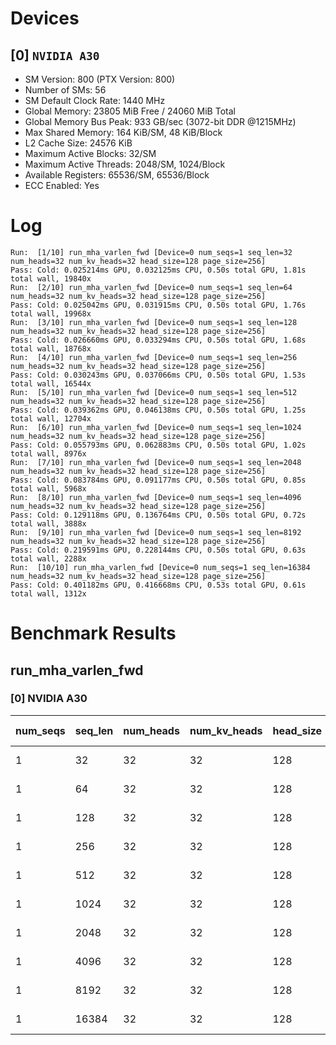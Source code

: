 # Devices

## [0] `NVIDIA A30`
* SM Version: 800 (PTX Version: 800)
* Number of SMs: 56
* SM Default Clock Rate: 1440 MHz
* Global Memory: 23805 MiB Free / 24060 MiB Total
* Global Memory Bus Peak: 933 GB/sec (3072-bit DDR @1215MHz)
* Max Shared Memory: 164 KiB/SM, 48 KiB/Block
* L2 Cache Size: 24576 KiB
* Maximum Active Blocks: 32/SM
* Maximum Active Threads: 2048/SM, 1024/Block
* Available Registers: 65536/SM, 65536/Block
* ECC Enabled: Yes

# Log

```
Run:  [1/10] run_mha_varlen_fwd [Device=0 num_seqs=1 seq_len=32 num_heads=32 num_kv_heads=32 head_size=128 page_size=256]
Pass: Cold: 0.025214ms GPU, 0.032125ms CPU, 0.50s total GPU, 1.81s total wall, 19840x 
Run:  [2/10] run_mha_varlen_fwd [Device=0 num_seqs=1 seq_len=64 num_heads=32 num_kv_heads=32 head_size=128 page_size=256]
Pass: Cold: 0.025042ms GPU, 0.031915ms CPU, 0.50s total GPU, 1.76s total wall, 19968x 
Run:  [3/10] run_mha_varlen_fwd [Device=0 num_seqs=1 seq_len=128 num_heads=32 num_kv_heads=32 head_size=128 page_size=256]
Pass: Cold: 0.026660ms GPU, 0.033294ms CPU, 0.50s total GPU, 1.68s total wall, 18768x 
Run:  [4/10] run_mha_varlen_fwd [Device=0 num_seqs=1 seq_len=256 num_heads=32 num_kv_heads=32 head_size=128 page_size=256]
Pass: Cold: 0.030243ms GPU, 0.037066ms CPU, 0.50s total GPU, 1.53s total wall, 16544x 
Run:  [5/10] run_mha_varlen_fwd [Device=0 num_seqs=1 seq_len=512 num_heads=32 num_kv_heads=32 head_size=128 page_size=256]
Pass: Cold: 0.039362ms GPU, 0.046138ms CPU, 0.50s total GPU, 1.25s total wall, 12704x 
Run:  [6/10] run_mha_varlen_fwd [Device=0 num_seqs=1 seq_len=1024 num_heads=32 num_kv_heads=32 head_size=128 page_size=256]
Pass: Cold: 0.055793ms GPU, 0.062883ms CPU, 0.50s total GPU, 1.02s total wall, 8976x 
Run:  [7/10] run_mha_varlen_fwd [Device=0 num_seqs=1 seq_len=2048 num_heads=32 num_kv_heads=32 head_size=128 page_size=256]
Pass: Cold: 0.083784ms GPU, 0.091177ms CPU, 0.50s total GPU, 0.85s total wall, 5968x 
Run:  [8/10] run_mha_varlen_fwd [Device=0 num_seqs=1 seq_len=4096 num_heads=32 num_kv_heads=32 head_size=128 page_size=256]
Pass: Cold: 0.129118ms GPU, 0.136764ms CPU, 0.50s total GPU, 0.72s total wall, 3888x 
Run:  [9/10] run_mha_varlen_fwd [Device=0 num_seqs=1 seq_len=8192 num_heads=32 num_kv_heads=32 head_size=128 page_size=256]
Pass: Cold: 0.219591ms GPU, 0.228144ms CPU, 0.50s total GPU, 0.63s total wall, 2288x 
Run:  [10/10] run_mha_varlen_fwd [Device=0 num_seqs=1 seq_len=16384 num_heads=32 num_kv_heads=32 head_size=128 page_size=256]
Pass: Cold: 0.401182ms GPU, 0.416668ms CPU, 0.53s total GPU, 0.61s total wall, 1312x 
```

# Benchmark Results

## run_mha_varlen_fwd

### [0] NVIDIA A30

| num_seqs | seq_len | num_heads | num_kv_heads | head_size | page_size | Memory Reads | Memory Writes | Memory Usage | Tokens | Samples |  CPU Time  |  Noise  |  GPU Time  |  Noise  | Elem/s  | GlobalMem BW | BWUtil |
|----------|---------|-----------|--------------|-----------|-----------|--------------|---------------|--------------|--------|---------|------------|---------|------------|---------|---------|--------------|--------|
|        1 |      32 |        32 |           32 |       128 |       256 |  520.000 KiB |     8.000 KiB |        16384 |     32 |  19840x |  32.125 us |  85.18% |  25.214 us |  64.02% |  1.269M |  21.444 GB/s |  2.30% |
|        1 |      64 |        32 |           32 |       128 |       256 |    1.008 MiB |     8.000 KiB |        16384 |     64 |  19968x |  31.915 us | 231.82% |  25.042 us | 217.45% |  2.556M |  42.527 GB/s |  4.56% |
|        1 |     128 |        32 |           32 |       128 |       256 |    2.008 MiB |     8.000 KiB |        16384 |    128 |  18768x |  33.294 us |  70.83% |  26.660 us |  66.31% |  4.801M |  79.277 GB/s |  8.50% |
|        1 |     256 |        32 |           32 |       128 |       256 |    4.008 MiB |     8.000 KiB |        16384 |    256 |  16544x |  37.066 us |  52.09% |  30.243 us |   3.20% |  8.465M | 139.228 GB/s | 14.92% |
|        1 |     512 |        32 |           32 |       128 |       256 |    8.008 MiB |     8.000 KiB |        16384 |    512 |  12704x |  46.138 us | 240.66% |  39.362 us | 239.93% | 13.008M | 213.532 GB/s | 22.88% |
|        1 |    1024 |        32 |           32 |       128 |       256 |   16.008 MiB |     8.000 KiB |        16384 |   1024 |   8976x |  62.883 us |  58.72% |  55.793 us |  30.65% | 18.353M | 300.996 GB/s | 32.26% |
|        1 |    2048 |        32 |           32 |       128 |       256 |   32.008 MiB |     8.000 KiB |        16384 |   2048 |   5968x |  91.177 us |  42.98% |  83.784 us |   1.75% | 24.444M | 400.684 GB/s | 42.94% |
|        1 |    4096 |        32 |           32 |       128 |       256 |   64.008 MiB |     8.000 KiB |        16384 |   4096 |   3888x | 136.764 us |  18.35% | 129.118 us |   1.00% | 31.723M | 519.876 GB/s | 55.71% |
|        1 |    8192 |        32 |           32 |       128 |       256 |  128.008 MiB |     8.000 KiB |        16384 |   8192 |   2288x | 228.144 us |  24.86% | 219.591 us |   0.66% | 37.306M | 611.292 GB/s | 65.51% |
|        1 |   16384 |        32 |           32 |       128 |       256 |  256.008 MiB |     8.000 KiB |        16384 |  16384 |   1312x | 416.668 us |  70.09% | 401.182 us |   0.53% | 40.839M | 669.152 GB/s | 71.71% |

